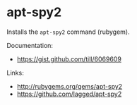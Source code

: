 # apt-spy2

Installs the `apt-spy2` command (rubygem).

Documentation:

 * https://gist.github.com/till/6069609

Links:

 * http://rubygems.org/gems/apt-spy2
 * https://github.com/lagged/apt-spy2
